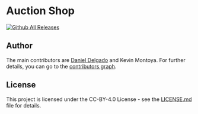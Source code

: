 # Auction Shop
[![Github All Releases](https://img.shields.io/badge/license-CC--BY--4.0-blue.svg)](https://choosealicense.com/licenses/cc-by-4.0)

## Author

The main contributors are [Daniel Delgado](https://github.com/ddelgadoJS) and Kevin Montoya. For further details, you can go to the [contributors graph](https://github.com/ddelgadoJS/Basic-Linux-Workshop/graphs/contributors).

## License

This project is licensed under the CC-BY-4.0 License - see the [LICENSE.md](LICENSE.md) file for details.
